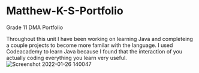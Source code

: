 # Matthew-K-S-Portfolio
Grade 11 DMA Portfolio

Throughout this unit I have been working on learning Java and completeing a couple projects to become more familar with the language.
I used Codeacademy to learn Java because I found that the interaction of you actually coding everything you learn very useful.
![Screenshot 2022-01-26 140047](https://user-images.githubusercontent.com/91977550/151254350-6181f96c-70b3-4eff-a70c-dc3fcbee984e.png)
